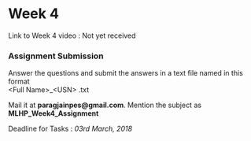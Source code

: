 <h1> Week 4 </h1>
Link to Week 4 video : Not yet received


<h3> Assignment Submission </h3>
<p>Answer the questions and submit the answers in a text file named in this format<br>
&lt;Full Name&gt;_&lt;USN&gt; .txt</p>
<p>Mail it at <b>paragjainpes@gmail.com</b>. Mention the subject as <b>MLHP_Week4_Assignment</b></p>
<p>Deadline for Tasks : <i>03rd March, 2018</i></p>

